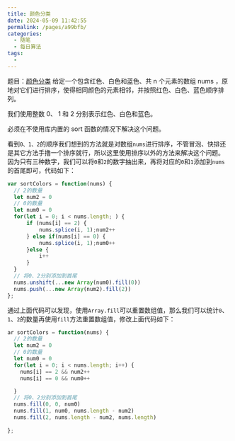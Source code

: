 ```yaml
---
title: 颜色分类
date: 2024-05-09 11:42:55
permalink: /pages/a99bfb/
categories:
  - 随笔
  - 每日算法
tags:
  - 
---
```

题目：[颜色分类](https://leetcode.cn/problems/sort-colors/description/?envType=study-plan-v2&envId=top-100-liked)
给定一个包含红色、白色和蓝色、共 n 个元素的数组 nums ，原地对它们进行排序，使得相同颜色的元素相邻，并按照红色、白色、蓝色顺序排列。

我们使用整数 0、 1 和 2 分别表示红色、白色和蓝色。

必须在不使用库内置的 sort 函数的情况下解决这个问题。
<!-- more -->
看到`0、1、2`的顺序我们想到的方法就是对数组`nums`进行排序，不管冒泡、快排还是其它方法手撸一个排序就行，所以这里使用排序以外的方法来解决这个问题。
因为只有三种数字，我们可以将`0`和`2`的数字抽出来，再将对应的`0`和`1`添加到`nums`的首尾即可，代码如下：
```js
var sortColors = function(nums) {
  // 2的数量
  let num2 = 0
  // 0的数量
  let num0 = 0
  for(let i = 0; i < nums.length; ) {
      if (nums[i] == 2) {
          nums.splice(i, 1);num2++
      } else if(nums[i] == 0) {
          nums.splice(i, 1);num0++
      }else {
          i++
      }
  }
  // 将0、2分别添加到首尾
  nums.unshift(...new Array(num0).fill(0))
  nums.push(...new Array(num2).fill(2))
};
```

通过上面代码可以发现，使用`Array.fill`可以重置数组值，那么我们可以统计`0`、`1`、`2`的数量再使用`fill`方法重置数组值，修改上面代码如下：
```js
ar sortColors = function(nums) {
  // 2的数量
  let num2 = 0
  // 0的数量
  let num0 = 0
  for(let i = 0; i < nums.length; i++) {
    nums[i] == 2 && num2++
    nums[i] == 0 && num0++

  }
  // 将0、2分别添加到首尾
  nums.fill(0, 0, num0)
  nums.fill(1, num0, nums.length - num2)
  nums.fill(2, nums.length - num2, nums.length)
  
};
```
